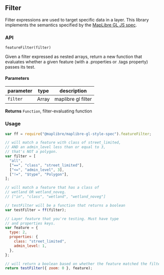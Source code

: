 ## Filter

Filter expressions are used to target specific data in a layer. This library implements the semantics specified by the [MapLibre GL JS spec](https://u-n-l.github.io/unl-map-js-docs/style-spec/).

### API

`featureFilter(filter)`

Given a filter expressed as nested arrays, return a new function
that evaluates whether a given feature (with a .properties or .tags property)
passes its test.

#### Parameters

| parameter | type  | description        |
| --------- | ----- | ------------------ |
| `filter`  | Array | maplibre gl filter |

**Returns** `Function`, filter-evaluating function

### Usage

```javascript
var ff = require("@maplibre/maplibre-gl-style-spec").featureFilter;

// will match a feature with class of street_limited,
// AND an admin_level less than or equal to 3,
// that's NOT a polygon.
var filter = [
  "all",
  ["==", "class", "street_limited"],
  ["<=", "admin_level", 3],
  ["!=", "$type", "Polygon"],
];

// will match a feature that has a class of
// wetland OR wetland_noveg.
// ["in", "class", "wetland", "wetland_noveg"]

// testFilter will be a function that returns a boolean
var testFilter = ff(filter);

// Layer feature that you're testing. Must have type
// and properties keys.
var feature = {
  type: 2,
  properties: {
    class: "street_limited",
    admin_level: 1,
  },
};

// will return a boolean based on whether the feature matched the filter
return testFilter({ zoom: 0 }, feature);
```
